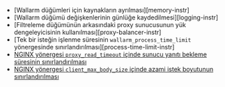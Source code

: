 * [Wallarm düğümleri için kaynakların ayrılması][memory-instr]
* [Wallarm düğümü değişkenlerinin günlüğe kaydedilmesi][logging-instr]
* [Filtreleme düğümünün arkasındaki proxy sunucusunun yük dengeleyicisinin kullanılması][proxy-balancer-instr]
* [Tek bir isteğin işlenme süresinin `wallarm_process_time_limit` yönergesinde sınırlandırılması][process-time-limit-instr]
* [NGINX yönergesi `proxy_read_timeout` içinde sunucu yanıtı bekleme süresinin sınırlandırılması](https://nginx.org/en/docs/http/ngx_http_proxy_module.html#proxy_read_timeout)
* [NGINX yönergesi `client_max_body_size` içinde azami istek boyutunun sınırlandırılması](https://nginx.org/en/docs/http/ngx_http_core_module.html#client_max_body_size)